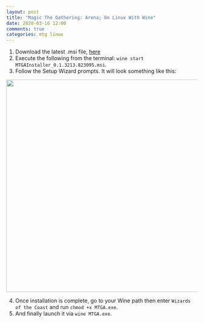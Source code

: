 ```yaml
---
layout: post
title: "Magic The Gathering: Arena; On Linux With Wine"
date: 2020-03-16 12:00
comments: true
categories: mtg linux
---
```


1. Download the latest .msi file, <a target="_blank" href="https://mtgarena-support.wizards.com/hc/en-us/articles/4402583467156-Installing-through-the-Windows-Installer-Package-MSI-">here</a>
2. Execute the following from the terminal: `wine start MTGAInstaller_0.1.3213.823095.msi`.
3. Follow the Setup Wizard prompts. It will look something like this:

<img src="https://mtgarena-support.wizards.com/hc/article_attachments/4402586200596/image1.png" width="560" />

4. Once installation is complete, go to your Wine path then enter `Wizards of the Coast` and run `chmod +x MTGA.exe`.
5. And finally launch it via `wine MTGA.exe`.
